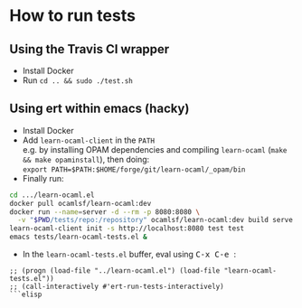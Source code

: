 # How to run tests

## Using the Travis CI wrapper

* Install Docker
* Run `cd .. && sudo ./test.sh`

## Using ert within emacs (hacky)

* Install Docker
* Add `learn-ocaml-client` in the `PATH`  
  e.g. by installing OPAM dependencies and compiling `learn-ocaml`
  (`make && make opaminstall`), then doing:  
  `export PATH=$PATH:$HOME/forge/git/learn-ocaml/_opam/bin`
* Finally run:

```bash
cd .../learn-ocaml.el
docker pull ocamlsf/learn-ocaml:dev
docker run --name=server -d --rm -p 8080:8080 \
  -v "$PWD/tests/repo:/repository" ocamlsf/learn-ocaml:dev build serve
learn-ocaml-client init -s http://localhost:8080 test test
emacs tests/learn-ocaml-tests.el &
```

* In the `learn-ocaml-tests.el` buffer, eval using <kbd>C-x C-e </kbd>:

```elisp
;; (progn (load-file "../learn-ocaml.el") (load-file "learn-ocaml-tests.el"))
;; (call-interactively #'ert-run-tests-interactively)
```elisp
